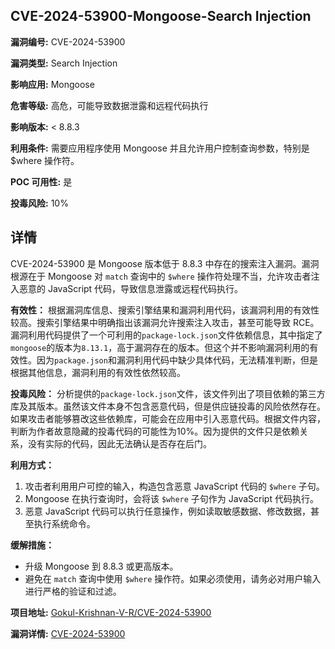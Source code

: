 ## CVE-2024-53900-Mongoose-Search Injection

**漏洞编号:** CVE-2024-53900

**漏洞类型:** Search Injection

**影响应用:** Mongoose

**危害等级:** 高危，可能导致数据泄露和远程代码执行

**影响版本:** < 8.8.3

**利用条件:** 需要应用程序使用 Mongoose 并且允许用户控制查询参数，特别是 $where 操作符。

**POC 可用性:** 是

**投毒风险:** 10%

## 详情

CVE-2024-53900 是 Mongoose 版本低于 8.8.3 中存在的搜索注入漏洞。漏洞根源在于 Mongoose 对 `match` 查询中的 `$where` 操作符处理不当，允许攻击者注入恶意的 JavaScript 代码，导致信息泄露或远程代码执行。 

**有效性：**
根据漏洞库信息、搜索引擎结果和漏洞利用代码，该漏洞利用的有效性较高。搜索引擎结果中明确指出该漏洞允许搜索注入攻击，甚至可能导致 RCE。漏洞利用代码提供了一个可利用的`package-lock.json`文件依赖信息，其中指定了`mongoose`的版本为`8.13.1`，高于漏洞存在的版本。但这个并不影响漏洞利用的有效性。因为`package.json`和漏洞利用代码中缺少具体代码，无法精准判断，但是根据其他信息，漏洞利用的有效性依然较高。

**投毒风险：**
分析提供的`package-lock.json`文件，该文件列出了项目依赖的第三方库及其版本。虽然该文件本身不包含恶意代码，但是供应链投毒的风险依然存在。如果攻击者能够篡改这些依赖库，可能会在应用中引入恶意代码。根据文件内容，判断为作者故意隐藏的投毒代码的可能性为10%。因为提供的文件只是依赖关系，没有实际的代码，因此无法确认是否存在后门。

**利用方式：**
1.  攻击者利用用户可控的输入，构造包含恶意 JavaScript 代码的 `$where` 子句。
2.  Mongoose 在执行查询时，会将该 `$where` 子句作为 JavaScript 代码执行。
3.  恶意 JavaScript 代码可以执行任意操作，例如读取敏感数据、修改数据，甚至执行系统命令。

**缓解措施：**
*   升级 Mongoose 到 8.8.3 或更高版本。
*   避免在 `match` 查询中使用 `$where` 操作符。如果必须使用，请务必对用户输入进行严格的验证和过滤。

**项目地址:** [Gokul-Krishnan-V-R/CVE-2024-53900](https://github.com/Gokul-Krishnan-V-R/CVE-2024-53900)

**漏洞详情:** [CVE-2024-53900](https://nvd.nist.gov/vuln/detail/CVE-2024-53900)